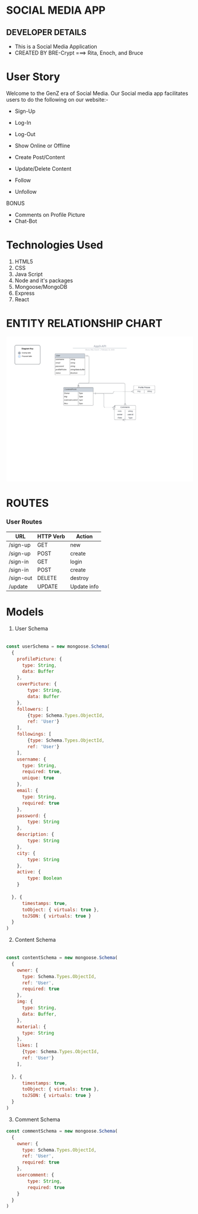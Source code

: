  
# SOCIAL MEDIA APP

## DEVELOPER DETAILS
- This is a Social Media Application
-  CREATED BY BRE-Crypt ===> Rita, Enoch, and Bruce

# User Story
Welcome to the GenZ era of Social Media. 
Our Social media app facilitates users to do the following on our website:-

- Sign-Up
- Log-In
- Log-Out
- Show Online or Offline

- Create Post/Content
- Update/Delete Content
- Follow
- Unfollow

BONUS

- Comments on Profile Picture
- Chat-Bot

# Technologies Used

1. HTML5
2. CSS
3. Java Script
4. Node and it's packages
5. Mongoose/MongoDB
6. Express
7. React



# ENTITY RELATIONSHIP CHART

![Alt text](img/App3-API.jpeg)

# ROUTES

### User Routes
| **URL**            | **HTTP Verb**|**Action**     |
|--------------------|--------------|---------------|
| /sign-up      | GET          | new                |
| /sign-up      | POST         | create             |
| /sign-in      | GET          | login              |
| /sign-in      | POST         | create             |
| /sign-out     | DELETE       | destroy            |
| /update       | UPDATE       | Update info        |



# Models 
1. User Schema

```.js

const userSchema = new mongoose.Schema(
  {
    profilePicture: {
      type: String,
      data: Buffer
    },
    coverPicture: {
        type: String,
        data: Buffer
    },
    followers: [
        {type: Schema.Types.ObjectId,
        ref: 'User'} 
    ],
    followings: [
        {type: Schema.Types.ObjectId,
        ref: 'User'} 
    ],
    username: { 
      type: String, 
      required: true, 
      unique: true 
    },
    email: {
      type: String, 
      required: true 
    },
    password: {
        type: String
    },
    description: {
        type: String
    },
    city: {
        type: String
    },
    active: {
        type: Boolean
    }

  }, {
      timestamps: true,
      toObject: { virtuals: true },
      toJSON: { virtuals: true }
  }
)
```


2. Content Schema

```.js

const contentSchema = new mongoose.Schema(
  {
    owner: {
      type: Schema.Types.ObjectId,
      ref: 'User',
      required: true
    }, 
    img: {
      type: String,
      data: Buffer,
    }, 
    material: {
      type: String
    },
    likes: [
      {type: Schema.Types.ObjectId,
      ref: 'User'} 
    ],

  }, {
      timestamps: true,
      toObject: { virtuals: true },
      toJSON: { virtuals: true }
  }
)

```

3. Comment Schema

```.js
const commentSchema = new mongoose.Schema(
  {
    owner: {
      type: Schema.Types.ObjectId,
      ref: 'User',
      required: true
    },
    usercomment: {
        type: String,
        required: true
    }
  }
)
```


